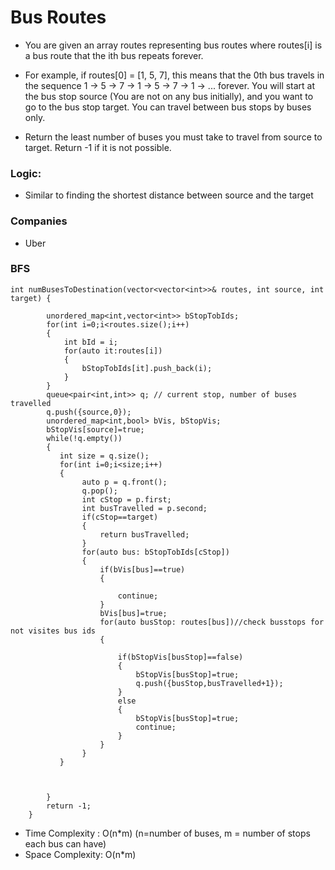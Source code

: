 # Bus Routes
- You are given an array routes representing bus routes where routes[i] is a bus route that the ith bus repeats forever.

- For example, if routes[0] = [1, 5, 7], this means that the 0th bus travels in the sequence 1 -> 5 -> 7 -> 1 -> 5 -> 7 -> 1 -> ... forever.
You will start at the bus stop source (You are not on any bus initially), and you want to go to the bus stop target. You can travel between bus stops by buses only.

- Return the least number of buses you must take to travel from source to target. Return -1 if it is not possible.

### Logic:
- Similar to finding the shortest distance between source and the target

### Companies
- Uber

### BFS
```
int numBusesToDestination(vector<vector<int>>& routes, int source, int target) {
        
        unordered_map<int,vector<int>> bStopTobIds;
        for(int i=0;i<routes.size();i++)
        {
            int bId = i;
            for(auto it:routes[i])
            {
                bStopTobIds[it].push_back(i);
            }
        }
        queue<pair<int,int>> q; // current stop, number of buses travelled
        q.push({source,0});
        unordered_map<int,bool> bVis, bStopVis;
        bStopVis[source]=true;
        while(!q.empty())
        {
           int size = q.size();
           for(int i=0;i<size;i++)
           {
                auto p = q.front();
                q.pop();
                int cStop = p.first;
                int busTravelled = p.second;
                if(cStop==target)
                {
                    return busTravelled;
                }
                for(auto bus: bStopTobIds[cStop])
                {
                    if(bVis[bus]==true)
                    {
                        
                        continue;
                    }
                    bVis[bus]=true;
                    for(auto busStop: routes[bus])//check busstops for not visites bus ids
                    {
                        
                        if(bStopVis[busStop]==false)
                        {
                            bStopVis[busStop]=true;
                            q.push({busStop,busTravelled+1});
                        }
                        else
                        {
                            bStopVis[busStop]=true;
                            continue;
                        }
                    }
                }
           }



        }
        return -1;
    }
```
- Time Complexity : O(n*m) (n=number of buses, m = number of stops each bus can have)
- Space Complexity: O(n*m)
